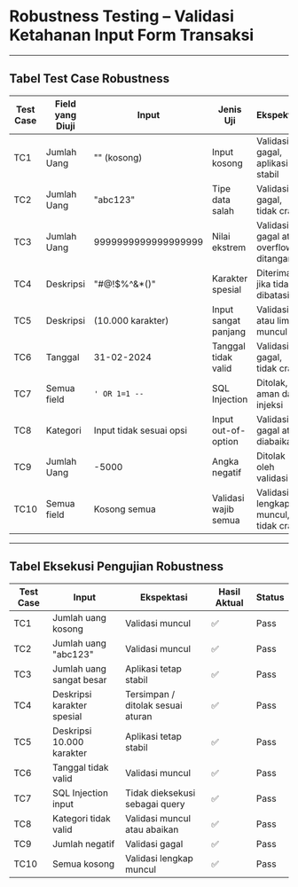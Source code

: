 # Robustness Testing – Validasi Ketahanan Input Form Transaksi

---

## Tabel Test Case Robustness

| Test Case | Field yang Diuji | Input                        | Jenis Uji               | Ekspektasi                                 |
|-----------|------------------|------------------------------|--------------------------|---------------------------------------------|
| TC1       | Jumlah Uang      | "" (kosong)                  | Input kosong             | Validasi gagal, aplikasi stabil             |
| TC2       | Jumlah Uang      | "abc123"                     | Tipe data salah          | Validasi gagal, tidak crash                 |
| TC3       | Jumlah Uang      | 9999999999999999999          | Nilai ekstrem            | Validasi gagal atau overflow ditangani      |
| TC4       | Deskripsi        | "#@!$%^&*()"                 | Karakter spesial         | Diterima jika tidak dibatasi                |
| TC5       | Deskripsi        | (10.000 karakter)            | Input sangat panjang     | Validasi atau limit muncul                  |
| TC6       | Tanggal          | 31-02-2024                   | Tanggal tidak valid      | Validasi gagal, tidak crash                 |
| TC7       | Semua field      | `' OR 1=1 --`                | SQL Injection            | Ditolak, aman dari injeksi                  |
| TC8       | Kategori         | Input tidak sesuai opsi      | Input out-of-option      | Validasi gagal atau diabaikan               |
| TC9       | Jumlah Uang      | -5000                        | Angka negatif            | Ditolak oleh validasi                       |
| TC10      | Semua field      | Kosong semua                 | Validasi wajib semua     | Validasi lengkap muncul, tidak crash        |

---

## Tabel Eksekusi Pengujian Robustness

| Test Case | Input                    | Ekspektasi                         | Hasil Aktual | Status |
|-----------|--------------------------|------------------------------------|--------------|--------|
| TC1       | Jumlah uang kosong       | Validasi muncul                    | ✅            | Pass   |
| TC2       | Jumlah uang "abc123"     | Validasi muncul                    | ✅            | Pass   |
| TC3       | Jumlah uang sangat besar | Aplikasi tetap stabil              | ✅            | Pass   |
| TC4       | Deskripsi karakter spesial| Tersimpan / ditolak sesuai aturan | ✅            | Pass   |
| TC5       | Deskripsi 10.000 karakter| Aplikasi tetap stabil              | ✅            | Pass   |
| TC6       | Tanggal tidak valid      | Validasi muncul                    | ✅            | Pass   |
| TC7       | SQL Injection input      | Tidak dieksekusi sebagai query     | ✅            | Pass   |
| TC8       | Kategori tidak valid     | Validasi muncul atau abaikan       | ✅            | Pass   |
| TC9       | Jumlah negatif           | Validasi gagal                     | ✅            | Pass   |
| TC10      | Semua kosong             | Validasi lengkap muncul            | ✅            | Pass   |
